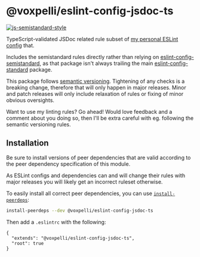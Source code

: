 # @voxpelli/eslint-config-jsdoc-ts

[![js-semistandard-style](https://img.shields.io/badge/code%20style-semistandard-brightgreen.svg?style=flat)](https://github.com/standard/semistandard)

TypeScript-validated JSDoc related rule subset of [my personal ESLint config](https://github.com/voxpelli/eslint-config) that.

Includes the semistandard rules directly rather than relying on [eslint-config-semistandard](https://github.com/standard/eslint-config-semistandard), as that package isn't always trailing the main [eslint-config-standard](https://github.com/standard/eslint-config-standard) package.

This package follows [semantic versioning](https://semver.org/). Tightening of any checks is a breaking change, therefore that will only happen in major releases. Minor and patch releases will only include relaxation of rules or fixing of minor obvious oversights.

Want to use my linting rules? Go ahead! Would love feedback and a comment about you doing so, then I'll be extra careful with eg. following the semantic versioning rules.

## Installation

Be sure to install versions of peer dependencies that are valid according to the peer dependency specification of this module.

As ESLint configs and dependencies can and will change their rules with major releases you will likely get an incorrect ruleset otherwise.

To easily install all correct peer dependencies, you can use [`install-peerdeps`](https://www.npmjs.com/package/install-peerdeps):

```bash
install-peerdeps --dev @voxpelli/eslint-config-jsdoc-ts
```

Then add a `.eslintrc` with the following:

```
{
  "extends": "@voxpelli/eslint-config-jsdoc-ts",
  "root": true
}
```
